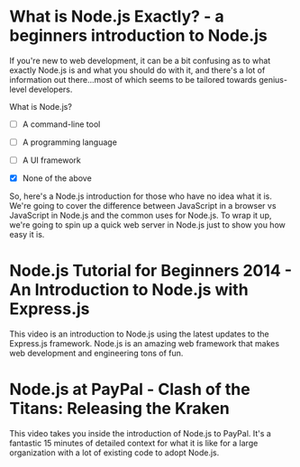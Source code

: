 <!--
name: node-video
version : 0.0.1
title : "Node.js Video Blitz"
description: "This module provides two video introductions to Node.js. The first video is a general overview, and the other is a fast paced walkthrough of how Node.js works with the latest updates to the Express.js framework. After just 30 minutes of  viewing time (at 1x speed), your mind will be blown with the power and possibilities of Node.js. "
homepage : "https://pilot.outlearn.com/user/25"
author : "Jeff Whatcott"
license : "Creative Commons Attribution 4.0 International"
freshnessDate : 2015-06-29
-->

<!-- @section, "title" : "What is Node.js Exactly? - a beginners introduction to Node.js"-->
# What is Node.js Exactly? - a beginners introduction to Node.js
If you're new to web development, it can be a bit confusing as to what exactly Node.js is and what you should do with it, and there's a lot of information out there...most of which seems to be tailored towards genius-level developers.

<!-- @multipleChoice -->

What is Node.js?

- [ ] A command-line tool
- [ ] A programming language
- [ ] A UI framework
- [X] None of the above


<!-- @end -->

So, here's a Node.js introduction for those who have no idea what it is. We're going to cover the difference between JavaScript in a browser vs JavaScript in Node.js and the common uses for Node.js. To wrap it up, we're going to spin up a quick web server in Node.js just to show you how easy it is.

<!-- @asset, "contentType": "outlearn/video", "provider": "youtube", "url": "https://www.youtube.com/embed/pU9Q6oiQNd0" -->

<!-- @task, "hasDeliverable" : false, "text" : "Watch the What is Node.js Exactly video."-->

<!-- @task, "hasDeliverable" : true, "text" : "Write a one paragraph summary of what Node.js is and paste it here."-->

<!-- @section, "title" : "Node.js Tutorial for Beginners 2014 - An Introduction to Node.js with Express.js"-->
# Node.js Tutorial for Beginners 2014 - An Introduction to Node.js with Express.js

This video is an introduction to Node.js using the latest updates to the Express.js framework. Node.js is an amazing web framework that makes web development and engineering tons of fun.

<!-- @asset, "contentType": "outlearn/video", "provider": "youtube", "url": "https://www.youtube.com/embed/FqMIyTH9wSg" -->

<!-- @task, "hasDeliverable" : false, "text" : "Watch the Node.js for beginners 2014 video."-->

<!-- @task, "hasDeliverable" : true, "text" : "Now that you have seen Node.js in action, write a paragraph describing your impressions and paste it here."-->

<!-- @section, "title" : "Node.js at PayPal - Clash of the Titans: Releasing the Kraken"-->
# Node.js at PayPal - Clash of the Titans: Releasing the Kraken

This video takes you inside the introduction of Node.js to PayPal. It's a fantastic 15 minutes of detailed context for what it is like for a large organization with a lot of existing code to adopt Node.js.

<!-- @asset, "contentType": "outlearn/video", "provider": "youtube", "url": "https://www.youtube.com/embed/tZWGb0HU2QM" -->

<!-- @task, "hasDeliverable" : false, "text" : "Watch the Node.js at PayPal - Clash of the Titans: Releasing the Kraken video."-->

<!-- @task, "hasDeliverable" : true, "text" : "Now that you have seen how PayPal adopted Node.js, write a paragraph describing your impressions and paste it here."-->
